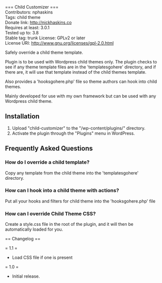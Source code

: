 === Child Customizer ===  
Contributors: nphaskins  
Tags: child theme  
Donate link: http://nickhaskins.co  
Requires at least: 3.0.1  
Tested up to: 3.8  
Stable tag: trunk
License: GPLv2 or later  
License URI: http://www.gnu.org/licenses/gpl-2.0.html    

Safely override a child theme template.  

Plugin is to be used with Wordpress child themes only. The plugin checks to see if any theme template files are in the \'templatesgohere\' directory, and if there are, it will use that template instead of the child themes template.  

Also provides a \'hooksgohere.php\' file so theme authors can hook into child themes.  

Mainly developed for use with my own framework but can be used with any Wordpress child theme.  

## Installation   
1. Upload \"child-customizer\" to the \"/wp-content/plugins/\" directory.  
2. Activate the plugin through the \"Plugins\" menu in WordPress.  

## Frequently Asked Questions  
### How do I override a child template?   
Copy any template from the child theme into the \'templatesgohere\' directory.  

### How can I hook into a child theme with actions?   
Put all your hooks and filters for child theme into the \'hooksgohere.php\' file  

### How can I override Child Theme CSS?   
Create a style.css file in the root of the plugin, and it will then be automatically loaded for you.    

== Changelog ==  

= 1.1 =  
* Load CSS file if one is present  

= 1.0 =  
* Initial release.  
